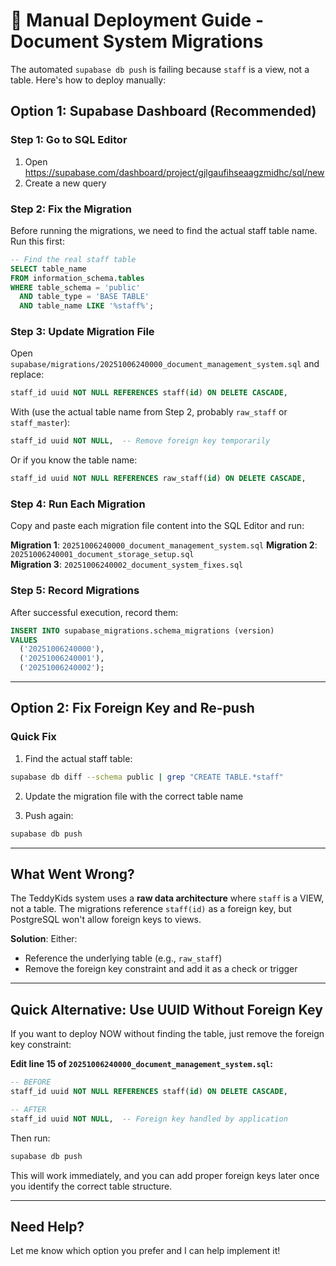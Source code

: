 # 🔧 Manual Deployment Guide - Document System Migrations

The automated `supabase db push` is failing because `staff` is a view, not a table. Here's how to deploy manually:

## Option 1: Supabase Dashboard (Recommended)

### Step 1: Go to SQL Editor
1. Open https://supabase.com/dashboard/project/gjlgaufihseaagzmidhc/sql/new
2. Create a new query

### Step 2: Fix the Migration
Before running the migrations, we need to find the actual staff table name. Run this first:

```sql
-- Find the real staff table
SELECT table_name 
FROM information_schema.tables 
WHERE table_schema = 'public' 
  AND table_type = 'BASE TABLE'
  AND table_name LIKE '%staff%';
```

### Step 3: Update Migration File
Open `supabase/migrations/20251006240000_document_management_system.sql` and replace:
```sql
staff_id uuid NOT NULL REFERENCES staff(id) ON DELETE CASCADE,
```

With (use the actual table name from Step 2, probably `raw_staff` or `staff_master`):
```sql
staff_id uuid NOT NULL,  -- Remove foreign key temporarily
```

Or if you know the table name:
```sql
staff_id uuid NOT NULL REFERENCES raw_staff(id) ON DELETE CASCADE,
```

### Step 4: Run Each Migration

Copy and paste each migration file content into the SQL Editor and run:

**Migration 1**: `20251006240000_document_management_system.sql`
**Migration 2**: `20251006240001_document_storage_setup.sql`  
**Migration 3**: `20251006240002_document_system_fixes.sql`

### Step 5: Record Migrations
After successful execution, record them:

```sql
INSERT INTO supabase_migrations.schema_migrations (version)
VALUES 
  ('20251006240000'),
  ('20251006240001'),
  ('20251006240002');
```

---

## Option 2: Fix Foreign Key and Re-push

### Quick Fix

1. Find the actual staff table:
```bash
supabase db diff --schema public | grep "CREATE TABLE.*staff"
```

2. Update the migration file with the correct table name

3. Push again:
```bash
supabase db push
```

---

## What Went Wrong?

The TeddyKids system uses a **raw data architecture** where `staff` is a VIEW, not a table. The migrations reference `staff(id)` as a foreign key, but PostgreSQL won't allow foreign keys to views.

**Solution**: Either:
- Reference the underlying table (e.g., `raw_staff`)
- Remove the foreign key constraint and add it as a check or trigger

---

## Quick Alternative: Use UUID Without Foreign Key

If you want to deploy NOW without finding the table, just remove the foreign key constraint:

**Edit line 15 of `20251006240000_document_management_system.sql`:**
```sql
-- BEFORE
staff_id uuid NOT NULL REFERENCES staff(id) ON DELETE CASCADE,

-- AFTER  
staff_id uuid NOT NULL,  -- Foreign key handled by application
```

Then run:
```bash
supabase db push
```

This will work immediately, and you can add proper foreign keys later once you identify the correct table structure.

---

## Need Help?

Let me know which option you prefer and I can help implement it!

